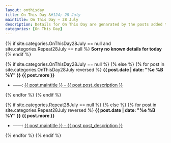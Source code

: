 ```yaml
---
layout: onthisday
title: On This Day &#124; 28 July
maintitle: On This Day — 28 July
description: Details for On This Day are genarated by the posts added to the website so the content is subject to changes/updates over time.
categories: [On This Day]
---
```


{% if site.categories.OnThisDay28July == null and site.categories.Repeat28July == null %}
<strong>Sorry no known details for today</strong>
{% endif %}

{% if site.categories.OnThisDay28July == null %}
{% else %}
{% for post in site.categories.OnThisDay28July reversed %}
<strong>{{ post.date | date: "%e %B %Y" }} {{ post.more }}</strong>
<ul>
<li> ——: <a href="{{ post.url }}">{{ post.maintitle }} - {{ post.post_description }}</a></li>
</ul>
{% endfor %}
{% endif %}

{% if site.categories.Repeat28July == null %}
{% else %}
{% for post in site.categories.Repeat28July reversed %}
<strong>{{ post.date | date: "%e %B %Y" }} {{ post.more }}</strong>
<ul>
<li> ——: <a href="{{ post.url }}">{{ post.maintitle }} - {{ post.post_description }}</a></li>
</ul>
{% endfor %}
{% endif %}
